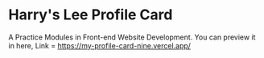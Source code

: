 # Harry's Lee Profile Card
A Practice Modules in Front-end Website Development. You can preview it in here, Link = https://my-profile-card-nine.vercel.app/
